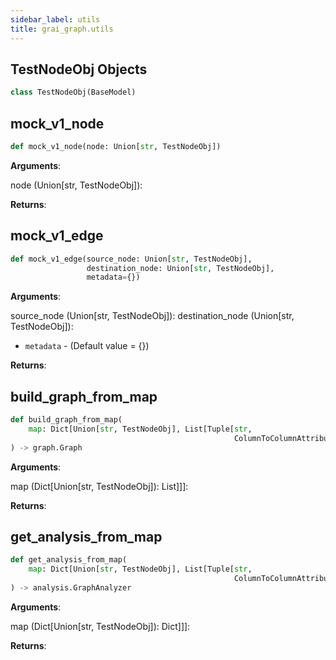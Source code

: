 ```yaml
---
sidebar_label: utils
title: grai_graph.utils
---
```


## TestNodeObj Objects

```python
class TestNodeObj(BaseModel)
```



## mock\_v1\_node

```python
def mock_v1_node(node: Union[str, TestNodeObj])
```

**Arguments**:

  node (Union[str, TestNodeObj]):


**Returns**:



## mock\_v1\_edge

```python
def mock_v1_edge(source_node: Union[str, TestNodeObj],
                 destination_node: Union[str, TestNodeObj],
                 metadata={})
```

**Arguments**:

  source_node (Union[str, TestNodeObj]):
  destination_node (Union[str, TestNodeObj]):
- `metadata` - (Default value = {})


**Returns**:



## build\_graph\_from\_map

```python
def build_graph_from_map(
    map: Dict[Union[str, TestNodeObj], List[Tuple[str,
                                                  ColumnToColumnAttributes]]]
) -> graph.Graph
```

**Arguments**:

  map (Dict[Union[str, TestNodeObj]):
  List]]]:


**Returns**:



## get\_analysis\_from\_map

```python
def get_analysis_from_map(
    map: Dict[Union[str, TestNodeObj], List[Tuple[str,
                                                  ColumnToColumnAttributes]]]
) -> analysis.GraphAnalyzer
```

**Arguments**:

  map (Dict[Union[str, TestNodeObj]):
  Dict]]]:


**Returns**:
